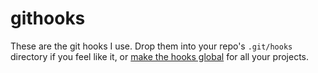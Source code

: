 
githooks
========

These are the git hooks I use. Drop them into your repo's `.git/hooks` directory if you feel like it,
or [make the hooks global](#making-hooks-global) for all your projects.
